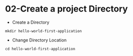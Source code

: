 # 02-Create a project Directory

- Create a Directory

```
mkdir hello-world-first-application
```

- Change Directory Location

```
cd hello-world-first-application
```

